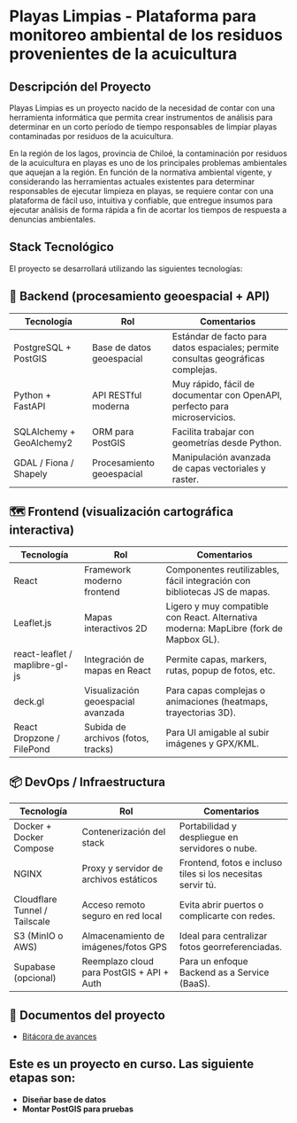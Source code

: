 # Playas Limpias - Plataforma para monitoreo ambiental de los residuos provenientes de la acuicultura

## Descripción del Proyecto

Playas Limpias es un proyecto nacido de la necesidad de contar con una herramienta informática que permita crear instrumentos de análisis para determinar en un corto período de tiempo responsables de limpiar playas contaminadas por residuos de la acuicultura. 

En la región de los lagos, provincia de Chiloé, la contaminación por residuos de la acuicultura en playas es uno de los principales problemas ambientales que aquejan a la región. En función de la normativa ambiental vigente, y considerando las herramientas actuales existentes para determinar responsables de ejecutar limpieza en playas, se requiere contar con una plataforma de fácil uso, intuitiva y confiable, que entregue insumos para ejecutar análisis de forma rápida a fin de acortar los tiempos de respuesta a denuncias ambientales.

## Stack Tecnológico

El proyecto se desarrollará utilizando las siguientes tecnologías:

## 🧱 Backend (procesamiento geoespacial + API)

| Tecnología                 | Rol                        | Comentarios                                                                 |
|---------------------------|----------------------------|------------------------------------------------------------------------------|
| PostgreSQL + PostGIS      | Base de datos geoespacial  | Estándar de facto para datos espaciales; permite consultas geográficas complejas. |
| Python + FastAPI          | API RESTful moderna        | Muy rápido, fácil de documentar con OpenAPI, perfecto para microservicios.  |
| SQLAlchemy + GeoAlchemy2  | ORM para PostGIS           | Facilita trabajar con geometrías desde Python.                              |
| GDAL / Fiona / Shapely    | Procesamiento geoespacial  | Manipulación avanzada de capas vectoriales y raster.                        |

## 🗺️ Frontend (visualización cartográfica interactiva)

| Tecnología                          | Rol                               | Comentarios                                                                 |
|-------------------------------------|------------------------------------|------------------------------------------------------------------------------|
| React                               | Framework moderno frontend         | Componentes reutilizables, fácil integración con bibliotecas JS de mapas.   |
| Leaflet.js                          | Mapas interactivos 2D             | Ligero y muy compatible con React. Alternativa moderna: MapLibre (fork de Mapbox GL). |
| react-leaflet / maplibre-gl-js      | Integración de mapas en React     | Permite capas, markers, rutas, popup de fotos, etc.                          |
| deck.gl                             | Visualización geoespacial avanzada| Para capas complejas o animaciones (heatmaps, trayectorias 3D).             |
| React Dropzone / FilePond           | Subida de archivos (fotos, tracks)| Para UI amigable al subir imágenes y GPX/KML.                                |

## 📦 DevOps / Infraestructura

| Tecnología                       | Rol                                         | Comentarios                                                                 |
|----------------------------------|----------------------------------------------|------------------------------------------------------------------------------|
| Docker + Docker Compose          | Contenerización del stack                   | Portabilidad y despliegue en servidores o nube.                             |
| NGINX                            | Proxy y servidor de archivos estáticos      | Frontend, fotos e incluso tiles si los necesitas servir tú.                |
| Cloudflare Tunnel / Tailscale    | Acceso remoto seguro en red local           | Evita abrir puertos o complicarte con redes.                               |
| S3 (MinIO o AWS)                 | Almacenamiento de imágenes/fotos GPS        | Ideal para centralizar fotos georreferenciadas.                            |
| Supabase (opcional)              | Reemplazo cloud para PostGIS + API + Auth   | Para un enfoque Backend as a Service (BaaS).                               |

## 📌 Documentos del proyecto

- [Bitácora de avances](./BITACORA.md)


## Este es un proyecto en curso. Las siguiente etapas son:

- **Diseñar base de datos**
- **Montar PostGIS para pruebas**
